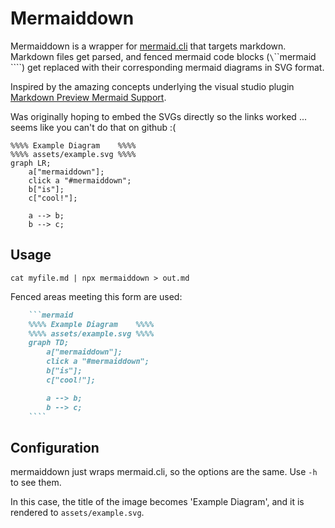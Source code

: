 # Mermaiddown
Mermaiddown is a wrapper for [mermaid.cli] that targets markdown. Markdown files get parsed, and fenced mermaid code blocks
(`\`\`\`mermaid \`\`\``) get replaced with their corresponding mermaid diagrams in SVG format.

Inspired by the amazing concepts underlying the visual studio plugin [Markdown Preview Mermaid Support].

Was originally hoping to embed the SVGs directly so the links worked ... seems like you can't do that on github :(

```mermaid
%%%% Example Diagram    %%%%
%%%% assets/example.svg %%%%
graph LR;
    a["mermaiddown"];
    click a "#mermaiddown";
    b["is"];
    c["cool!"];

    a --> b;
    b --> c;
```

## Usage
`cat myfile.md | npx mermaiddown > out.md`

Fenced areas meeting this form are used:
```markdown
    ```mermaid
    %%%% Example Diagram    %%%%
    %%%% assets/example.svg %%%%
    graph TD;
        a["mermaiddown"];
        click a "#mermaiddown";
        b["is"];
        c["cool!"];

        a --> b;
        b --> c;
    ````
```

## Configuration
mermaiddown just wraps mermaid.cli, so the options are the same. Use `-h` to see them.

In this case, the title of the image becomes 'Example Diagram',
and it is rendered to `assets/example.svg`.

[mermaid.cli]: https://npm.com/package/mermaid.cli
[Markdown Preview Mermaid Support]: https://marketplace.visualstudio.com/items?itemName=bierner.markdown-mermaid